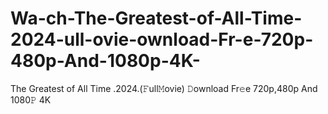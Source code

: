 # Wa-ch-The-Greatest-of-All-Time-2024-ull-ovie-ownload-Fr-e-720p-480p-And-1080p-4K-
The Greatest of All Time .2024.(𝙵ull𝙼ovie) 𝙳ownload Fr𝚎e 720p,480p And 1080𝙿 4K
